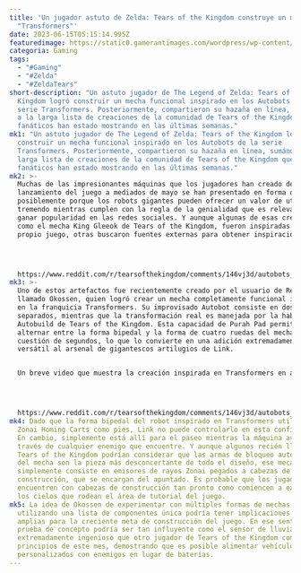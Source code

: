 ```yaml
---
title: 'Un jugador astuto de Zelda: Tears of the Kingdom construye un mecha
  "Transformers"'
date: 2023-06-15T05:15:14.995Z
featuredimage: https://static0.gamerantimages.com/wordpress/wp-content/uploads/2023/06/the-legend-of-zelda-tears-of-the-kingdom-totk-link-running-toward-pelison-composite.jpg?q=50&fit=contain&w=1140&h=&dpr=1.5
categoria: Gaming
tags:
  - "#Gaming"
  - "#Zelda"
  - "#ZeldaTears"
short-description: "Un astuto jugador de The Legend of Zelda: Tears of the
  Kingdom logró construir un mecha funcional inspirado en los Autobots de la
  serie Transformers. Posteriormente, compartieron su hazaña en línea, sumándose
  a la larga lista de creaciones de la comunidad de Tears of the Kingdom que los
  fanáticos han estado mostrando en las últimas semanas."
mk1: "Un astuto jugador de The Legend of Zelda: Tears of the Kingdom logró
  construir un mecha funcional inspirado en los Autobots de la serie
  Transformers. Posteriormente, compartieron su hazaña en línea, sumándose a la
  larga lista de creaciones de la comunidad de Tears of the Kingdom que los
  fanáticos han estado mostrando en las últimas semanas."
mk2: >-
  Muchas de las impresionantes máquinas que los jugadores han creado desde el
  lanzamiento del juego a mediados de mayo se han presentado en forma de mechas,
  posiblemente porque los robots gigantes pueden ofrecer un valor de utilidad
  tremendo mientras cumplen con la regla de la genialidad que es relevante para
  ganar popularidad en las redes sociales. Y aunque algunas de esas creaciones,
  como el mecha King Gleeok de Tears of the Kingdom, fueron inspiradas por el
  propio juego, otras buscaron fuentes externas para obtener inspiración.




  https://www.reddit.com/r/tearsofthekingdom/comments/146vj3d/autobots_roll_out/?embed_host_url=https%3A%2F%2Fgamerant.com%2Fzelda-tears-of-the-kingdom-transformer-mech%2F
mk3: >-
  Uno de estos artefactos fue recientemente creado por el usuario de Reddit
  llamado Okossen, quien logró crear un mecha completamente funcional inspirado
  en la franquicia Transformers. Su improvisado Autobot consiste en dos diseños
  separados, mientras que la transformación real es manejada por la habilidad
  Autobuild de Tears of the Kingdom. Esta capacidad de Purah Pad permite
  alternar entre la forma bipedal y la forma de cuatro ruedas del mecha en
  cuestión de segundos, lo que lo convierte en una adición extremadamente
  versátil al arsenal de gigantescos artilugios de Link.


  Un breve video que muestra la creación inspirada en Transformers en acción se volvió viral en Reddit a principios de esta semana, lo que provocó que muchos fanáticos expresaran su asombro ante la ingeniosidad de ingeniería que se empleó en su diseño. Después de numerosas solicitudes, Okossen incluso compartió un tutorial para aquellos ansiosos por construir su propio Autobot en The Legend of Zelda: Tears of the Kingdom. El video solo detalla el ensamblaje de la forma bipedal del mecha, pero dado que los dos diseños comparten piezas, convertir su lista de componentes en una estructura similar a un automóvil debería ser una tarea bastante sencilla con muchas soluciones posibles.




  https://www.reddit.com/r/tearsofthekingdom/comments/146vj3d/autobots_roll_out/?embed_host_url=https%3A%2F%2Fgamerant.com%2Fzelda-tears-of-the-kingdom-transformer-mech%2F
mk4: Dado que la forma bipedal del robot inspirado en Transformers utiliza los
  Zonai Homing Carts como pies, Link no puede controlarlo en esta configuración.
  En cambio, simplemente está allí para el paseo mientras la máquina avanza a
  través de cualquier enemigo que encuentre. Y aunque algunos recién llegados a
  Tears of the Kingdom podrían considerar que las armas de bloqueo automático
  del mecha son la pieza más desconcertante de todo el diseño, ese mecanismo
  simplemente consiste en emisores de rayos Zonai pegados a cabezas de
  construcción, que se encargan del apuntado. Es probable que los jugadores se
  encuentren con cabezas de construcción tan pronto como comiencen a explorar
  los cielos que rodean el área de tutorial del juego.
mk5: La idea de Okossen de experimentar con múltiples formas de mechas
  utilizando una lista de componentes única podría tener implicaciones más
  amplias para la creciente meta de construcción del juego. En ese sentido, esta
  prueba de concepto podría ser tan influyente como el sensor de lluvia
  extremadamente ingenioso que otro jugador de Tears of the Kingdom compartió a
  principios de este mes, demostrando que es posible alimentar vehículos
  personalizados con enemigos en lugar de baterías.
---
```

